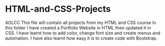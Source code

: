 # HTML-and-CSS-Projects
 AOLCC 
This file will contain all projects from my HTML and CSS course
In this folder I have created a Portfolio Website in HTML then updated it in CSS. 
I have learnt how to add color, change font size and create menus and automation. 
I have also learnt how easy it is to create code with Bootstrap.  

